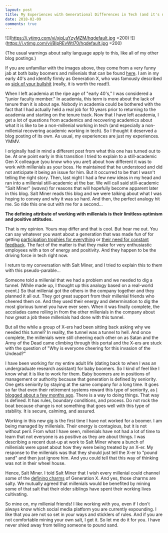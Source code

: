 ```yaml
---
layout: post
title: My Experiences with Generational Differences in Tech (and it's not what you think)
date: 2018-02-09
comments: true
---
```


![](https://i.ytimg.com/vi/xjpLuYzyMZM/hqdefault.jpg =200) ![](https://i.ytimg.com/vi/BIpREvWtl70/hqdefault.jpg =200)

(The usual warnings about salty language apply to this, like all of my other blog postings.)

If you are unfamiliar with the images above, they come from a very funny jab at both baby boomers and millenials that
can be found [here](https://www.youtube.com/watch?v=Uo0KjdDJr1c).  I am in my early 40's and identify firmly as Generation X, who was famously described as
[sick of your bullshit](https://gizmodo.com/5851062/generation-x-is-sick-of-your-bullshit) (really, it is worth the read!).  

When I left academia at the ripe age of "early 40's," I was considered a "junior faculty member."  In academia, this term is more
about the lack of tenure than it is about age.  Nobody in academia could be bothered with the fact that I had actually held a
real job for 10 years prior to returning to the academia and starting on the tenure track.  Now that I have left academia, I get
a lot of questions from academics and recovering academics about what it is like to be a non-millenial working in tech (and 
especially a non-millenial recovering academic working in tech).  So I thought it deserved a blog posting of its own.  As usual,
my experiences are just my experiences.  YMMV.

I originally had in mind a different post from what this one has turned out to be.  At one point early in this transition I tried
to explain to a still-academic Gen X colleague (you know who you are!) about how different it was to work with millenials as
your boss.  He maintained that he understood and did not anticipate it being an issue for him.  But it occurred to be that I 
wasn't telling the right story.  Then, last night I had a few new ideas in my head and ran into a millenial still-academic at
the bar.  We will call said still-academic "Salt Miner" (_waves_) for reasons that will hopefully become apparent later in this
blog.  Salt Miner reads this blog and we were talking about what I was hoping to convey and why it was so hard.  And then, the
perfect analogy hit me.  So ride this one out with me for a second...

**The defining attribute of working with millenials is their limitless optimism and positive attitudes.**

That is my opinion.  Yours may differ and that is cool.  But hear me out.  You can say whatever you want about a generation that was made fun of for getting
[participation trophies for everything](https://www.nytimes.com/roomfordebate/2016/10/06/should-every-young-athlete-get-a-trophy/participation-trophies-send-a-dangerous-message)
or [their need for constant feedback](http://www.businessinsider.com/why-millennials-need-constant-feedback-2014-3).  The fact
of the matter is that they make for very enthusiastic employees with a ton of energy and positivity.  And they happen to be the
driving force in tech right now.  

I return to my conversation with Salt Miner, and I tried to explain this to them with this pseudo-parable...

Someone told a millenial that we had
a problem and we needed to dig a tunnel.  (While made up, I thought up this analogy based on a real-world event.)  So that millenial got the others in the company together
and they planned it all out.  They got great support from their millenial friends who cheered them on.  And they used their 
energy and determination to dig the most glorious tunnel you have ever seen.  When it was finally complete, the accolades came
rolling in from the other millenials in the company about how great a job these millenials had done with this tunnel.  

But all the while a group of X-ers had been sitting back asking why we needed this tunnel?  In reality, the tunnel was a tunnel
to hell.  And once complete, the millenials
were still cheering each other on as Satan and the Army of the Dead came climbing through this portal and the X-ers are stuck
with the question of "Why is everyone cheering for this invasion of the Undead?"

I have been working for my entire adult life (dating back to when I was an undergraduate research assistant) for baby boomers.  So
I kind of feel like I know what it is like to work for them.  Baby boomers are in positions of management or authority because
that generation is defined by seniority.  One gets seniority by staying at the same company for a long time.  It goes so far that
even their retirement systems reward this type of seniority, as [I blogged about a few months ago](https://cj2001.github.io/cj2001.github.io/generational-differences/).
There is a way to doing things.  That way is defined.  It has rules, boundary conditions, and process.  Do not rock the boat 
because change is not something that goes well with this type of stability.  It is secure, calmimg, and assured.

Working in this new gig is the first time I have not worked for a boomer.  I am being managed by millenials.  Their energy is
contagious, but it is not without peril.  From what I have seen, millenials have not had a lot of time to learn that not everyone
is as positive as they are about things.  I was describing a recent dust-up at work to Salt Miner where a bunch of millenials 
were upset about how they were being treated by an X-er.  My response to the millenials was that they should just tell the X-er 
to "pound sand" and then just ignore him.  And you could tell that this way of thinking was not in their wheel house.

Hence, Salt Miner.  I told Salt Miner that I wish every millenial could channel some of the [defining charms](https://i.pinimg.com/736x/44/26/86/4426863ff6f4dd2186ba4458bc1633ed--robin-williams-funny-shit.jpg)
of Generation X.  And yes, those charms are salty.  We mutually agreed that millenials would be benefited by mining some of 
that salt that their older siblings have spent their working lives cultivating.

So mine on, my millenial friends!  I like working with you, even if I don't always know which social media platform you are 
currently expounding.  I like that you are not so set in your ways and sticklers of rules.  And if you are not comfortable mining
your own salt, I get it.  So let me do it for you.  I have never shied away from telling someone to pound sand.
